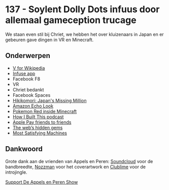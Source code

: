 # 137 - Soylent Dolly Dots infuus door allemaal gameception trucage

<p>We staan even stil bij Chriet, we hebben het over kluizenaars in Japan en er gebeuren gave dingen in VR en Minecraft.</p>

<h2>Onderwerpen</h2>

<ul>
<li><a href="http://v-for-wiki.com" rel="nofollow">V for Wikipedia</a></li>
<li><a href="https://firecore.com/infuse" rel="nofollow">Infuse app</a></li>
<li>Facebook F8</li>
<li>VR</li>
<li>Chriet bedankt</li>
<li>Facebook Spaces</li>
<li><a href="https://www.tofugu.com/japan/hikikomori/" rel="nofollow">Hikikomori: Japan's Missing Million</a></li>
<li><a href="https://www.amazon.com/exec/obidos/ASIN/B0186JAEWK" rel="nofollow">Amazon Echo Look</a></li>
<li><a href="https://www.youtube.com/watch?v=H-U96W89Z90" rel="nofollow">Pokemon Red inside Minecraft</a></li>
<li><a href="http://www.npr.org/podcasts/510313/how-i-built-this" rel="nofollow">How I Built This podcast</a></li>
<li><a href="https://9to5mac.com/2017/04/27/report-apple-in-talks-to-extend-apple-pay-with-person-to-person-payments-offer-its-own-prepaid-debit-cards/" rel="nofollow">Apple Pay friends to friends</a></li>
<li><a href="http://kottke.org/17/04/the-webs-best-hidden-gems" rel="nofollow">The web’s hidden gems</a></li>
<li><a href="https://www.youtube.com/watch?v=8H-0lI7kxbg" rel="nofollow">Most Satisfying Machines</a></li>
</ul>

<h2>Dankwoord</h2>

<p>Grote dank aan de vrienden van Appels en Peren: <a href="http://soundcloud.com" rel="nofollow">Soundcloud</a> voor de bandbreedte, <a href="http://www.nozzman.com/" rel="nofollow">Nozzman</a> voor het coverartwork en <a href="http://twitter.com/#!/clublime" rel="nofollow">Clublime</a> voor de introjingle.</p><p><a href="https://www.patreon.com/appelsenperenshow" rel="payment">Support De Appels en Peren Show</a></p>
